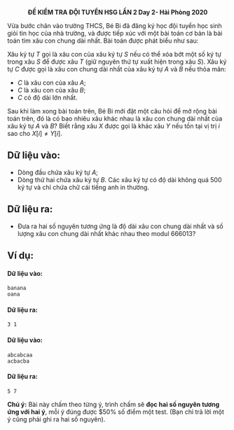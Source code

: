 **<center>ĐỀ KIỂM TRA ĐỘI TUYỂN HSG LẦN 2 Day 2- Hải Phòng 2020</center>**

Vừa bước chân vào trường THCS, Bé Bi đã đăng ký học đội tuyển học sinh giỏi tin học của nhà trường, và được tiếp xúc với một bài toán cơ bản là bài toán tìm xâu con chung dài nhất. Bài toán được phát biểu như sau:

Xâu ký tự $T$ gọi là xâu con của xâu ký tự $S$ nếu có thể xóa bớt một số ký tự trong xâu $S$ để được xâu $T$ (giữ nguyên thứ tự xuất hiện trong xâu $S$). Xâu ký tự $C$ được gọi là xâu con chung dài nhất của xâu ký tự $A$ và $B$ nếu thỏa mãn:
- $C$ là xâu con của xâu $A$;
- $C$ là xâu con của xâu $B$;
- $C$ có độ dài lớn nhất.

Sau khi làm xong bài toán trên, Bé Bi mới đặt một câu hỏi để mở rộng bài toán trên, đó là có bao nhiêu xâu khác nhau là xâu con chung dài nhất của xâu ký tự $A$ và $B$? Biết rằng xâu $X$ được gọi là khác xâu $Y$ nếu tồn tại vị trị $i$ sao cho $X[i]≠Y[i]$.

## Dữ liệu vào:
- Dòng đầu chứa xâu ký tự $A$;
- Dòng thứ hai chứa xâu ký tự $B$. Các xâu ký tự có độ dài không quá $500$ ký tự và chỉ chứa chữ cái tiếng anh in thường.

## Dữ liệu ra:
- Đưa ra hai số nguyên tương ứng là  độ dài xâu con chung dài nhất và số lượng xâu con chung dài nhất khác nhau theo modul $666013$?

## Ví dụ:
#### Dữ liệu vào:
```
banana
oana
```

#### Dữ liệu ra:
```
3 1
```

#### Dữ liệu vào:
```
abcabcaa
acbacba
```

#### Dữ liệu ra:
```
5 7
```

**Chú ý:** Bài này chấm theo từng ý, trình chấm sẽ **đọc hai số nguyên tương ứng với hai ý**, mỗi ý đúng được $50\% số điểm một test. (Bạn chỉ trả lời một ý cũng phải ghi ra hai số nguyên).